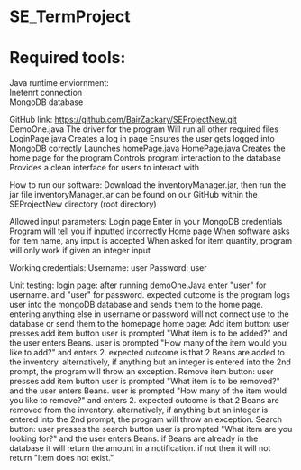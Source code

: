 # SE_TermProject

<h1>
  Required tools:<br>
</h1>
Java runtime enviornment:<br>
Inetenrt connection<br>
MongoDB database

GitHub link:
https://github.com/BairZackary/SEProjectNew.git
DemoOne.java
	The driver for the program
	Will run all other required files
LoginPage.java
	Creates a log in page
	Ensures the user gets logged into MongoDB correctly
	Launches homePage.java
HomePage.java
	Creates the home page for the program
	Controls program interaction to the database
	Provides a clean interface for users to interact with

How to run our software:
Download the inventoryManager.jar, then run the jar file
inventoryManager.jar can be found on our GitHub within the SEProjectNew directory (root directory)

Allowed input parameters:
Login page
	Enter in your MongoDB credentials
	Program will tell you if inputted incorrectly
Home page
	When software asks for item name, any input is accepted
	When asked for item quantity, program will only work if given an integer input

Working credentials:
Username:
	user
Password:
	user

Unit testing:
login page:
	after running demoOne.Java
	enter "user" for username.
	and "user" for password.
	expected outcome is the program logs user into the mongoDB database and sends them to the home page.
	entering anything else in username or password will not connect use to the database or send them to the homepage
home page:
	Add item button:
	user presses add item button
	user is prompted "What item is to be added?" and the user enters Beans.
	user is prompted "How many of the item would you like to add?" and enters 2.
	expected outcome is that 2 Beans are added to the inventory.
	alternatively, if anything but an integer is entered into the 2nd prompt, the program will throw an exception.
Remove item button:
	user presses add item button
	user is prompted "What item is to be removed?" and the user enters Beans.
	user is prompted "How many of the item would you like to remove?" and enters 2.
	expected outcome is that 2 Beans are removed from the inventory.
	alternatively, if anything but an integer is entered into the 2nd prompt, the program will throw an exception.
Search button:
	user presses the search button
	user is prompted "What item are you looking for?" and the user enters Beans.
	if Beans are already in the database it will return the amount in a notification.
	if not then it will not return "Item does not exist."
